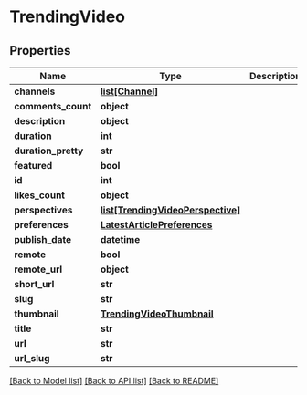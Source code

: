 # TrendingVideo

## Properties
Name | Type | Description | Notes
------------ | ------------- | ------------- | -------------
**channels** | [**list[Channel]**](Channel.md) |  | [optional] 
**comments_count** | **object** |  | [optional] 
**description** | **object** |  | [optional] 
**duration** | **int** |  | [optional] 
**duration_pretty** | **str** |  | [optional] 
**featured** | **bool** |  | [optional] 
**id** | **int** |  | [optional] 
**likes_count** | **object** |  | [optional] 
**perspectives** | [**list[TrendingVideoPerspective]**](TrendingVideoPerspective.md) |  | [optional] 
**preferences** | [**LatestArticlePreferences**](LatestArticlePreferences.md) |  | [optional] 
**publish_date** | **datetime** |  | [optional] 
**remote** | **bool** |  | [optional] 
**remote_url** | **object** |  | [optional] 
**short_url** | **str** |  | [optional] 
**slug** | **str** |  | [optional] 
**thumbnail** | [**TrendingVideoThumbnail**](TrendingVideoThumbnail.md) |  | [optional] 
**title** | **str** |  | [optional] 
**url** | **str** |  | [optional] 
**url_slug** | **str** |  | [optional] 

[[Back to Model list]](../README.md#documentation-for-models) [[Back to API list]](../README.md#documentation-for-api-endpoints) [[Back to README]](../README.md)

